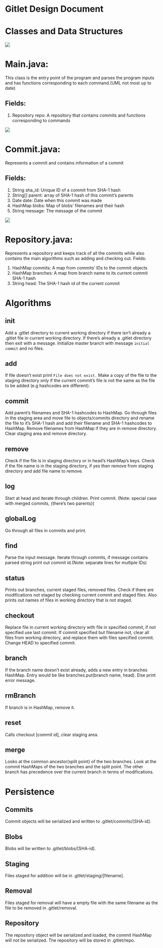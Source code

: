 # Gitlet Design Document

# Classes and Data Structures


![](https://paper-attachments.dropbox.com/s_7EED569A9EA94B3BE98FF4E9FAD34E8737A07B58F1F0DBA041DE6F1D5A2DF8A1_1586838560809_image.png)

# Main.java:

This class is the entry point of the program and parses the program inputs and has functions corresponding to each command.(UML not most up to date)

## Fields:
1. Repository repo: A repository that contains commits and functions corresponding to commands


![](https://paper-attachments.dropbox.com/s_7EED569A9EA94B3BE98FF4E9FAD34E8737A07B58F1F0DBA041DE6F1D5A2DF8A1_1586838600078_image.png)

# Commit.java:

Represents a commit and contains information of a commit

## Fields:
1. String sha_id: Unique ID of a commit from SHA-1 hash
2. String[] parent: array of SHA-1 hash of this commit’s parents
3. Date date: Date when this commit was made
4. HashMap blobs: Map of blobs’ filenames and their hash 
5. String message: The message of the commit


![](https://paper-attachments.dropbox.com/s_7EED569A9EA94B3BE98FF4E9FAD34E8737A07B58F1F0DBA041DE6F1D5A2DF8A1_1586838619950_image.png)

# Repository.java:

Represents a repository and keeps track of all the commits while also contains the main algorithms such as adding and checking out.
Fields:

1. HashMap commits: A map from commits’ IDs to the commit objects
2. HashMap branches: A map from branch name to its current commit SHA-1 hash
3. String head: The SHA-1 hash id of the current commit
# Algorithms


## init

Add a .gitlet directory to current working directory if there isn’t already a .gitlet file in current working directory. If there’s already a .gitlet directory then exit with a message. Initialize master branch with message `initial commit` and no files.

## add

If file doesn’t exist print `File does not exist.` Make a copy of the file to the staging directory only if the current commit’s file is not the same as the file to be added (e.g hashcodes are different).

## commit 

Add parent’s filenames and SHA-1 hashcodes to HashMap. Go through files in the staging area and move file to objects/commits directory and rename the file to it’s SHA-1 hash and add their filename and SHA-1 hashcodes to HashMap. Remove filenames from HashMap if they are in remove directory. Clear staging area and remove directory.

## remove

Check if the file is in staging directory or in head’s HashMap’s keys. Check if the file name is in the staging directory, if yes then remove from staging directory and add file name to remove.

## log

Start at head and iterate through children. Print commit. (Note: special case with merged commits, {there’s two parents}) 

## globalLog

Go through all files in commits and print.

## find

Parse the input message. Iterate through commits, if message contains parsed string print out commit id.(Note: separate lines for multiple IDs)

## status

Prints out branches, current staged files, removed files. Check if there are modifications not staged by checking current commit and staged files. Also prints out names of files in working directory that is not staged.

## checkout

Replace file in current working directory with file in specified commit, if not specified use last commit.
If commit specified but filename not, clear all files from working directory, and replace them with files specified commit. Change HEAD to specified commit.

## branch

If the branch name doesn’t exist already, adds a new entry in branches HashMap. Entry would be like branches.put(branch name, head). Else print error message.

## rmBranch

If branch is in HashMap, remove it.

## reset

Calls checkout [commit id], clear staging area.

## merge

Looks at the common ancestor(split point) of the two branches. Look at the commit HashMaps of the two branches and the split point. The other branch has precedence over the current branch in terms of modifications. 


# Persistence
## Commits

Commit objects will be serialized and written to .gitlet/commits/[SHA-id]. 

## Blobs

Blobs will be written to .gitlet/blobs/[SHA-id].

## Staging

Files staged for addition will be in .gitlet/staging/[filename].

## Removal

Files staged for removal will have a empty file with the same filename as the file to be removed in .gitlet/removal.

## Repository

The repository object will be serialized and loaded, the commit HashMap will not be serialized. The repository will be stored in .gitlet/repo.

